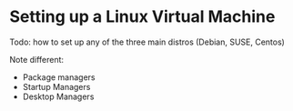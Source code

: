 # Setting up a Linux Virtual Machine

Todo: how to set up any of the three main distros (Debian, SUSE, Centos)

Note different:

- Package managers
- Startup Managers
- Desktop Managers
